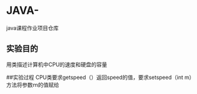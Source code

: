# JAVA-
java课程作业项目仓库

## 实验目的
用类描述计算机中CPU的速度和硬盘的容量

##实验过程
CPU类要求getspeed（）返回speed的值，要求setspeed（int m）方法将参数ｍ的值赋给
